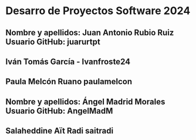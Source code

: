 # Desarro de Proyectos Software 2024

## Nombre y apellidos: Juan Antonio Rubio Ruiz Usuario GitHub: juarurtpt

## Iván Tomás García - Ivanfroste24

## Paula Melcón Ruano paulamelcon

## Nombre y apellidos: Ángel Madrid Morales Usuario GitHub: AngelMadM

## Salaheddine Aït Radi saitradi

